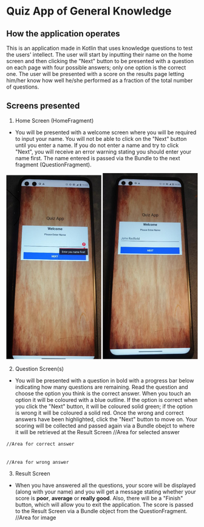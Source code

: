 # Quiz App of General Knowledge

## How the application operates 

This is an application made in Kotlin that uses knowledge questions to test the users' intellect.
The user will start by inputting their name on the home screen and then clicking the "Next" button to be presented with a question on each page with four possible answers; only one option is the correct one. The user will be presented with a score on the results page letting him/her know how well he/she performed as a fraction of the total number of questions.


## Screens presented

   1. Home Screen (HomeFragment)

   * You will be presented with a welcome screen where you will be required to input your name. You will not be able to click on the "Next" button until you enter a name. If you do not enter a name and try to click "Next", you will receive an error warning stating you should enter your name first. The name entered is passed via the Bundle to the next fragment (QuestionFragment).

 <img src="https://github.com/MBANS8A1/Quiz_App/blob/5494a53172b31b75439e6090737c6f7df80170e3/app/src/main/res/drawable/quiz_image1.png" alt="Error home page" width="250" height="490">


 <img src="https://github.com/MBANS8A1/Quiz_App/blob/5494a53172b31b75439e6090737c6f7df80170e3/app/src/main/res/drawable/quiz_image2.png" alt="Home page with name" width="250" height="490">

   2. Question Screen(s)

   * You will be presented with a question in bold with a progress bar below indicating how many questions are remaining. Read the question and choose the option you think is the correct answer. When you touch an option it will be coloured with a blue outline. If the option is correct when you click the "Next" button, it will be coloured solid green; if the option is wrong it will be coloured a solid red. Once the wrong and correct answers have been highlighted, click the "Next" button to move on. Your scoring will be collected and passed again via a Bundle obejct to where it will be retrieved at the Result Screen
    //Area for selected answer


    //Area for correct answer


    //Area for wrong answer

   3. Result Screen

   * When you have answered all the questions, your score will be displayed (along with your name) and you will get a message stating whether your score is **poor**, **average** or **really good**. Also, there will be a "Finish" button, which will allow you to exit the application. The score is passed to the Result Screen via a Bundle object from the QuestionFragment.
     //Area for image


